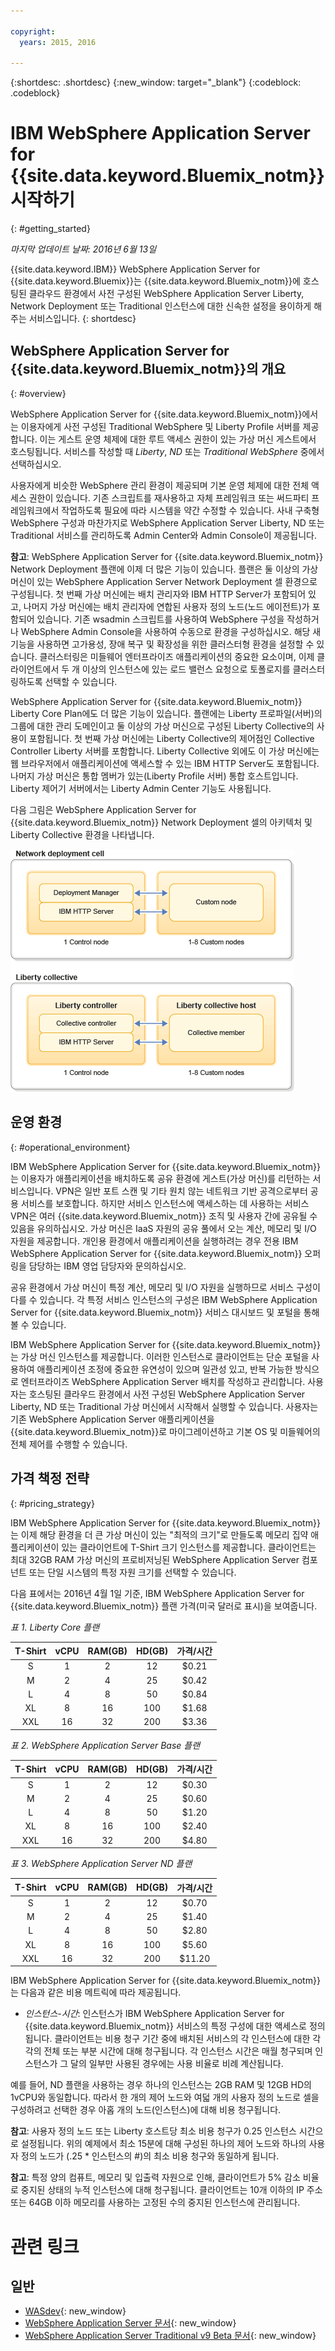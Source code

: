 ```yaml
---

copyright:
  years: 2015, 2016

---
```


{:shortdesc: .shortdesc}
{:new_window: target="_blank"}
{:codeblock: .codeblock}

# IBM WebSphere Application Server for {{site.data.keyword.Bluemix_notm}} 시작하기
{: #getting_started}

*마지막 업데이트 날짜: 2016년 6월 13일*

{{site.data.keyword.IBM}} WebSphere Application Server for {{site.data.keyword.Bluemix}}는 {{site.data.keyword.Bluemix_notm}}에 호스팅된 클라우드 환경에서 사전 구성된 WebSphere Application Server Liberty, Network Deployment 또는 Traditional 인스턴스에 대한 신속한 설정을 용이하게 해주는 서비스입니다.
{: shortdesc}

## WebSphere Application Server for {{site.data.keyword.Bluemix_notm}}의 개요
{: #overview}

WebSphere Application Server for {{site.data.keyword.Bluemix_notm}}에서는 이용자에게 사전 구성된 Traditional WebSphere 및 Liberty Profile 서버를 제공합니다. 이는 게스트 운영 체제에 대한 루트 액세스 권한이 있는 가상 머신 게스트에서 호스팅됩니다. 서비스를 작성할 때 *Liberty*, *ND* 또는 *Traditional WebSphere* 중에서 선택하십시오.

사용자에게 비슷한 WebSphere 관리 환경이 제공되며 기본 운영 체제에 대한 전체 액세스 권한이 있습니다. 기존 스크립트를 재사용하고 자체 프레임워크 또는 써드파티 프레임워크에서 작업하도록 필요에 따라 시스템을 약간 수정할 수 있습니다. 사내 구축형 WebSphere 구성과 마찬가지로 WebSphere Application Server Liberty, ND 또는 Traditional 서비스를 관리하도록 Admin Center와 Admin Console이 제공됩니다.

**참고**: WebSphere Application Server for {{site.data.keyword.Bluemix_notm}} Network Deployment 플랜에 이제 더 많은 기능이 있습니다. 플랜은 둘 이상의 가상 머신이 있는 WebSphere Application Server Network Deployment 셀 환경으로 구성됩니다. 첫 번째 가상 머신에는 배치 관리자와 IBM HTTP Server가 포함되어 있고, 나머지 가상 머신에는 배치 관리자에 연합된 사용자 정의 노드(노드 에이전트)가 포함되어 있습니다. 기존 wsadmin 스크립트를 사용하여 WebSphere 구성을 작성하거나 WebSphere Admin Console을 사용하여 수동으로 환경을 구성하십시오. 해당 새 기능을 사용하면 고가용성, 장애 복구 및 확장성을 위한 클러스터형 환경을 설정할 수 있습니다. 클러스터링은 미들웨어 엔터프라이즈 애플리케이션의 중요한 요소이며, 이제 클라이언트에서 두 개 이상의 인스턴스에 있는 로드 밸런스 요청으로 토폴로지를 클러스터링하도록 선택할 수 있습니다. 

WebSphere Application Server for {{site.data.keyword.Bluemix_notm}} Liberty Core Plan에도 더 많은 기능이 있습니다. 플랜에는 Liberty 프로파일(서버)의 그룹에 대한 관리 도메인이고 둘 이상의 가상 머신으로 구성된 Liberty Collective의 사용이 포함됩니다. 첫 번째 가상 머신에는 Liberty Collective의 제어점인 Collective Controller Liberty 서버를 포함합니다. Liberty Collective 외에도 이 가상 머신에는 웹 브라우저에서 애플리케이션에 액세스할 수 있는 IBM HTTP Server도 포함됩니다. 나머지 가상 머신은 통합 멤버가 있는(Liberty Profile 서버) 통합 호스트입니다. Liberty 제어기 서버에서는 Liberty Admin Center 기능도 사용됩니다.

다음 그림은 WebSphere Application Server for {{site.data.keyword.Bluemix_notm}} Network Deployment 셀의 아키텍처 및 Liberty Collective 환경을 나타냅니다.

![그림1. Network Deployment 셀 및 Liberty Collective](images/CellCollectiveDiagram.gif)

## 운영 환경
{: #operational_environment}

IBM WebSphere Application Server for {{site.data.keyword.Bluemix_notm}}는 이용자가 애플리케이션을 배치하도록 공유 환경에 게스트(가상 머신)를 리턴하는 서비스입니다. VPN은 일반 포트 스캔 및 기타 원치 않는 네트워크 기반 공격으로부터 공용 서비스를 보호합니다. 하지만 서비스 인스턴스에 액세스하는 데 사용하는 서비스 VPN은 여러 {{site.data.keyword.Bluemix_notm}} 조직 및 사용자 간에 공유될 수 있음을 유의하십시오. 가상 머신은 IaaS 자원의 공유 풀에서 오는 계산, 메모리 및 I/O 자원을 제공합니다. 개인용 환경에서 애플리케이션을 실행하려는 경우 전용 IBM WebSphere Application Server for {{site.data.keyword.Bluemix_notm}} 오퍼링을 담당하는 IBM 영업 담당자와 문의하십시오. 

공유 환경에서 가상 머신이 특정 계산, 메모리 및 I/O 자원을 실행하므로 서비스 구성이 다를 수 있습니다. 각 특정 서비스 인스턴스의 구성은 IBM WebSphere Application Server for {{site.data.keyword.Bluemix_notm}} 서비스 대시보드 및 포털을 통해 볼 수 있습니다.

IBM WebSphere Application Server for {{site.data.keyword.Bluemix_notm}}는 가상 머신 인스턴스를 제공합니다. 이러한 인스턴스로 클라이언트는 단순 포털을 사용하여 애플리케이션 조정에 중요한 유연성이 있으며 일관성 있고, 반복 가능한 방식으로 엔터프라이즈 WebSphere Application Server 배치를 작성하고 관리합니다. 사용자는 호스팅된 클라우드 환경에서 사전 구성된 WebSphere Application Server Liberty, ND 또는 Traditional 가상 머신에서 시작해서 실행할 수 있습니다. 사용자는 기존 WebSphere Application Server 애플리케이션을 {{site.data.keyword.Bluemix_notm}}로 마이그레이션하고 기본 OS 및 미들웨어의 전체 제어를 수행할 수 있습니다. 

## 가격 책정 전략
{: #pricing_strategy}

IBM WebSphere Application Server for {{site.data.keyword.Bluemix_notm}}는 이제 해당 환경을 더 큰 가상 머신이 있는 "최적의 크기"로 만들도록 메모리 집약 애플리케이션이 있는 클라이언트에 T-Shirt 크기 인스턴스를 제공합니다. 클라이언트는 최대 32GB RAM 가상 머신의 프로비저닝된 WebSphere Application Server 컴포넌트 또는 단일 시스템의 특정 자원 크기를 선택할 수 있습니다.

다음 표에서는 2016년 4월 1일 기준, IBM WebSphere Application Server for {{site.data.keyword.Bluemix_notm}} 플랜 가격(미국 달러로 표시)을 보여줍니다.

*표 1. Liberty Core 플랜*

| **T-Shirt** | **vCPU** | **RAM(GB)** | **HD(GB)** | **가격/시간** |       
|:-------------:|:----------:|:--------------:|:-------------:|:--------------:|
| S | 1 | 2 | 12 | $0.21 |
| M | 2 | 4 | 25 | $0.42 |
| L | 4 | 8 | 50 | $0.84 |
| XL | 8 | 16 | 100 | $1.68 |
| XXL | 16 | 32 | 200 | $3.36 |

*표 2. WebSphere Application Server Base 플랜*

| **T-Shirt** | **vCPU** | **RAM(GB)** | **HD(GB)** | **가격/시간** |       
|:-------------:|:----------:|:--------------:|:-------------:|:--------------:|
| S | 1 | 2 | 12 | $0.30 |
| M | 2 | 4 | 25 | $0.60 |
| L | 4 | 8 | 50 | $1.20 |
| XL | 8 | 16 | 100 | $2.40 |
| XXL | 16 | 32 | 200 | $4.80 |

*표 3. WebSphere Application Server ND 플랜*

| **T-Shirt** | **vCPU** | **RAM(GB)** | **HD(GB)** | **가격/시간** |       
|:-------------:|:----------:|:--------------:|:-------------:|:--------------:|
| S | 1 | 2 | 12 | $0.70 |
| M | 2 | 4 | 25 | $1.40 |
| L | 4 | 8 | 50 | $2.80 |
| XL | 8 | 16 | 100 | $5.60 |
| XXL | 16 | 32 | 200 | $11.20 |

<p></p>

IBM WebSphere Application Server for {{site.data.keyword.Bluemix_notm}}는 다음과 같은 비용 메트릭에 따라 제공됩니다. 

*  *인스턴스-시간*: 인스턴스가 IBM WebSphere Application Server for {{site.data.keyword.Bluemix_notm}} 서비스의 특정 구성에 대한 액세스로 정의됩니다. 클라이언트는 비용 청구 기간 중에 배치된 서비스의 각 인스턴스에 대한 각각의 전체 또는 부분 시간에 대해 청구됩니다. 각 인스턴스 시간은 매월 청구되며 인스턴스가 그 달의 일부만 사용된 경우에는 사용 비율로 비례 계산됩니다. 

예를 들어, ND 플랜을 사용하는 경우 하나의 인스턴스는 2GB RAM 및 12GB HD의 1vCPU와 동일합니다. 따라서 한 개의 제어 노드와 여덟 개의 사용자 정의 노드로 셀을 구성하려고 선택한 경우 아홉 개의 노드(인스턴스)에 대해 비용 청구됩니다.

**참고**: 사용자 정의 노드 또는 Liberty 호스트당 최소 비용 청구가 0.25 인스턴스 시간으로 설정됩니다. 위의 예제에서 최소 15분에 대해 구성된 하나의 제어 노드와 하나의 사용자 정의 노드가 (.25 * 인스턴스의 #)의 최소 비용 청구와 동일하게 됩니다.

**참고**: 특정 양의 컴퓨트, 메모리 및 입출력 자원으로 인해, 클라이언트가 5% 감소 비율로 중지된 상태의 누적 인스턴스에 대해 청구됩니다. 클라이언트는 10개 이하의 IP 주소 또는 64GB 이하 메모리를 사용하는 고정된 수의 중지된 인스턴스에 관리됩니다. 

# 관련 링크
## 일반
* [WASdev](https://developer.ibm.com/wasdev/){: new_window}
* [WebSphere Application Server 문서](http://www.ibm.com/support/knowledgecenter/SSAW57_8.5.5/as_ditamaps/was855_welcome_ndmp.html){: new_window}
* [WebSphere Application Server Traditional v9 Beta 문서](http://www.ibm.com/support/knowledgecenter/SSEQTP_9.0.0/as_ditamaps/was900_welcome_base.html){: new_window}
